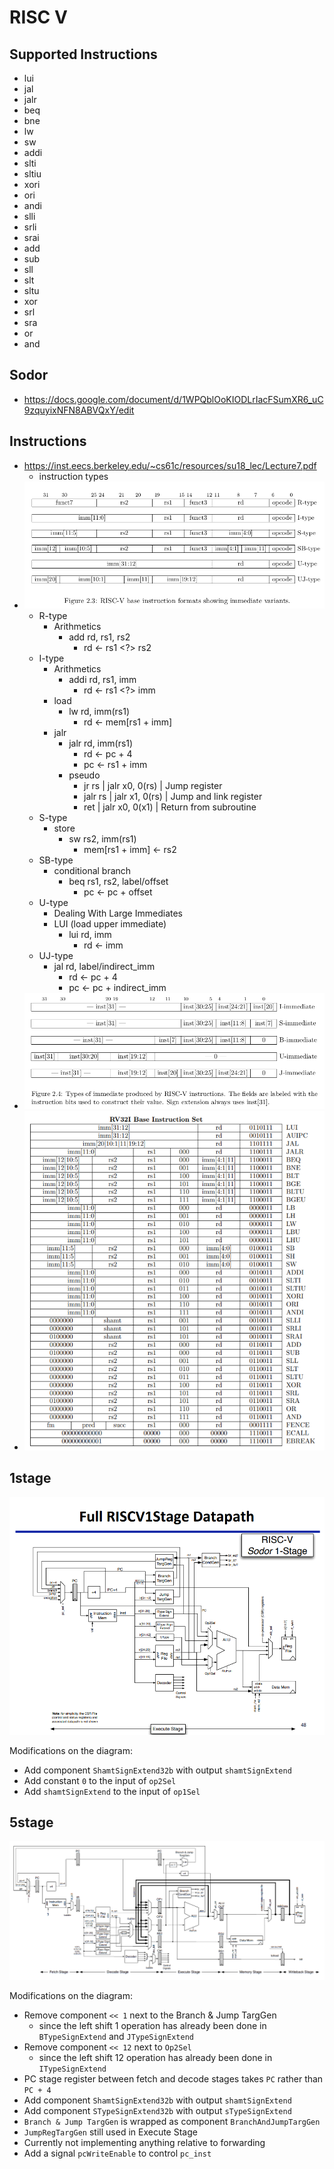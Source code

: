 # RISC V

## Supported Instructions

- lui
- jal
- jalr
- beq
- bne
- lw
- sw
- addi
- slti
- sltiu
- xori
- ori
- andi
- slli
- srli
- srai
- add
- sub
- sll
- slt
- sltu
- xor
- srl
- sra
- or
- and

## Sodor

- <https://docs.google.com/document/d/1WPQblOoKIODLrIacFSumXR6_uC9zquyixNFN8ABVQxY/edit>

## Instructions

- <https://inst.eecs.berkeley.edu/~cs61c/resources/su18_lec/Lecture7.pdf>
    - instruction types
- ![](img/instructionTypes.png)
    - R-type
        - Arithmetics
            - add rd, rs1, rs2
                - rd <- rs1 <?> rs2
    - I-type
        - Arithmetics
            - addi rd, rs1, imm
                - rd <- rs1 <?> imm
        - load
            - lw rd, imm(rs1)
                - rd <- mem[rs1 + imm]
        - jalr
            - jalr rd, imm(rs1)
                - rd <- pc + 4
                - pc <- rs1 + imm
            - pseudo
                - jr rs | jalr x0, 0(rs) | Jump register
                - jalr rs | jalr x1, 0(rs) | Jump and link register
                - ret | jalr x0, 0(x1) | Return from subroutine
    - S-type
        - store
            - sw rs2, imm(rs1)
                - mem[rs1 + imm] <- rs2
    - SB-type
        - conditional branch
            - beq rs1, rs2, label/offset
                - pc <- pc + offset
    - U-type
        - Dealing With Large Immediates
        - LUI (load upper immediate)
            - lui rd, imm
                - rd <- imm
    - UJ-type
        - jal rd, label/indirect_imm
            - rd <- pc + 4
            - pc <- pc + indirect_imm
- ![](img/immediate.png)
- ![](img/2020-09-29-20-12-04.png)

## 1stage

![sodor-spinal_a_RISC_V_core.png](1stage/sodor-spinal_a_RISC_V_core.png)

Modifications on the diagram:

- Add component `ShamtSignExtend32b` with output `shamtSignExtend`
- Add constant `0` to the input of `op2Sel`
- Add `shamtSignExtend` to the input of `op1Sel`

## 5stage

![rv32_5stage_block_diagram.png](5stage/rv32_5stage_block_diagram.png)

Modifications on the diagram:

- Remove component `<< 1` next to the Branch & Jump TargGen
    - since the left shift 1 operation has already been done in `BTypeSignExtend` and `JTypeSignExtend`
- Remove component `<< 12` next to `Op2Sel`
    - since the left shift 12 operation has already been done in `ITypeSignExtend`
- PC stage register between fetch and decode stages takes `PC` rather than `PC + 4`
- Add component `ShamtSignExtend32b` with output `shamtSignExtend`
- Add component `STypeSignExtend32b` with output `sTypeSignExtend`
- `Branch & Jump TargGen` is wrapped as component `BranchAndJumpTargGen`
- `JumpRegTargGen` still used in Execute Stage
- Currently not implementing anything relative to forwarding
- Add a signal `pcWriteEnable` to control `pc_inst`
